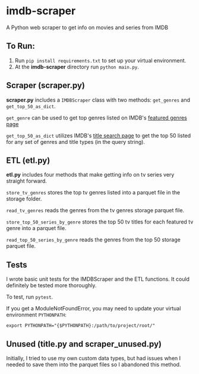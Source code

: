# imdb-scraper
A Python web scraper to get info on movies and series from IMDB

## To Run:
  1. Run `pip install requirements.txt` to set up your virtual environment.
  2. At the **imdb-scraper** directory run `python main.py`.

## Scraper (scraper.py)
**scraper.py** includes a `IMDBScraper` class with two methods: `get_genres` and `get_top_50_as_dict`.

`get_genre` can be used to get top genres listed on IMDB's [featured genres page](https://www.imdb.com/feature/genre/)

`get_top_50_as_dict` utilizes IMDB's [title search page](https://www.imdb.com/search/title/) to get the top 50 listed for any set of genres and title types (in the query string).

## ETL (etl.py)
**etl.py** includes four methods that make getting info on tv series very straight forward.

`store_tv_genres` stores the top tv genres listed into a parquet file in the storage folder.

`read_tv_genres` reads the genres from the tv genres storage parquet file.

`store_top_50_series_by_genre` stores the top 50 tv titles for each featured tv genre into a parquet file.

`read_top_50_series_by_genre` reads the genres from the top 50 storage parquet file.

## Tests
I wrote basic unit tests for the IMDBScraper and the ETL functions. It could definitely be tested more thoroughly.

To test, run `pytest`.

If you get a ModuleNotFoundError, you may need to update your virtual environment `PYTHONPATH`:

```export PYTHONPATH="{$PYTHONPATH}:/path/to/project/root/"```

## Unused (title.py and scraper_unused.py)
Initially, I tried to use my own custom data types, but had issues when I needed to save them into the parquet files so I abandoned this method.